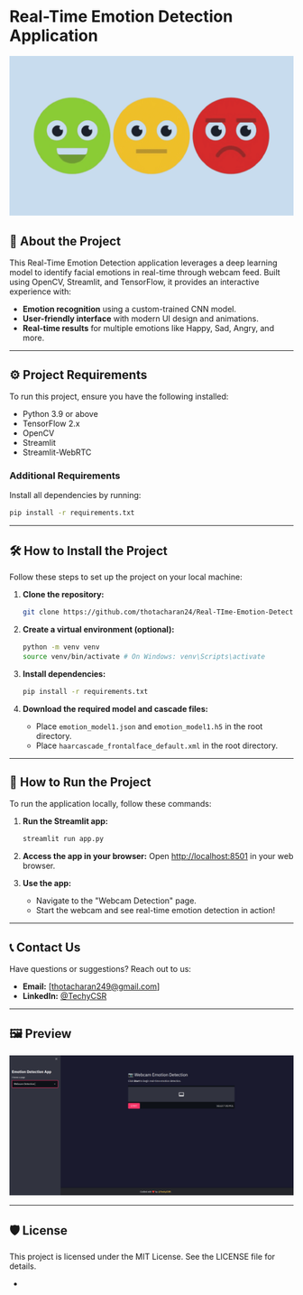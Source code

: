 # Real-Time Emotion Detection Application

![Emotion Detection](images/banner.png)

## 📖 About the Project
This Real-Time Emotion Detection application leverages a deep learning model to identify facial emotions in real-time through webcam feed. Built using OpenCV, Streamlit, and TensorFlow, it provides an interactive experience with:

- **Emotion recognition** using a custom-trained CNN model.
- **User-friendly interface** with modern UI design and animations.
- **Real-time results** for multiple emotions like Happy, Sad, Angry, and more.

---

## ⚙️ Project Requirements
To run this project, ensure you have the following installed:

- Python 3.9 or above
- TensorFlow 2.x
- OpenCV
- Streamlit
- Streamlit-WebRTC

### Additional Requirements
Install all dependencies by running:
```bash
pip install -r requirements.txt
```

---

## 🛠️ How to Install the Project
Follow these steps to set up the project on your local machine:

1. **Clone the repository:**
   ```bash
   git clone https://github.com/thotacharan24/Real-TIme-Emotion-Detection
   ```

2. **Create a virtual environment (optional):**
   ```bash
   python -m venv venv
   source venv/bin/activate # On Windows: venv\Scripts\activate
   ```

3. **Install dependencies:**
   ```bash
   pip install -r requirements.txt
   ```

4. **Download the required model and cascade files:**
   - Place `emotion_model1.json` and `emotion_model1.h5` in the root directory.
   - Place `haarcascade_frontalface_default.xml` in the root directory.

---

## 🚀 How to Run the Project
To run the application locally, follow these commands:

1. **Run the Streamlit app:**
   ```bash
   streamlit run app.py
   ```

2. **Access the app in your browser:**
   Open [http://localhost:8501](http://localhost:8501) in your web browser.

3. **Use the app:**
   - Navigate to the "Webcam Detection" page.
   - Start the webcam and see real-time emotion detection in action!

---

## 📞 Contact Us
Have questions or suggestions? Reach out to us:

- **Email:** [thotacharan249@gmail.com]
- **LinkedIn:** [@TechyCSR](https://www.linkedin.com/in/thotacharan)


---

## 🖼️ Preview
![App Screenshot](images/preview.png)

---

## 🛡️ License
This project is licensed under the MIT License. See the LICENSE file for details.

-
